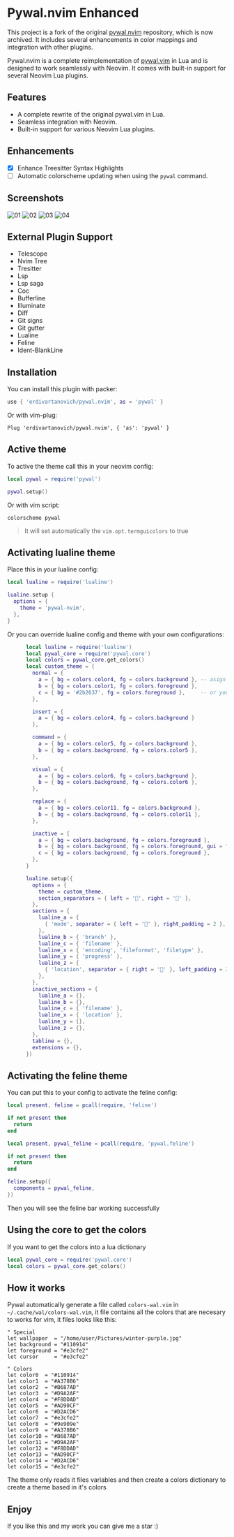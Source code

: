 # Pywal.nvim Enhanced

This project is a fork of the original [pywal.nvim](https://github.com/AlphaTechnolog/pywal.nvim) repository, which is now archived. It includes several enhancements in color mappings and integration with other plugins.

Pywal.nvim is a complete reimplementation of [pywal.vim](https://github.com/dylanaraps/wal.vim) in Lua and is designed to work seamlessly with Neovim. It comes with built-in support for several Neovim Lua plugins.

## Features

- A complete rewrite of the original pywal.vim in Lua.
- Seamless integration with Neovim.
- Built-in support for various Neovim Lua plugins.

## Enhancements

- [x] Enhance Treesitter Syntax Highlights
- [ ] Automatic colorscheme updating when using the `pywal` command.

## Screenshots

![01](./.screenshots/01.png)
![02](./.screenshots/02.png)
![03](./.screenshots/03.png)
![04](./.screenshots/04.png)

## External Plugin Support

- Telescope
- Nvim Tree
- Tresitter
- Lsp
- Lsp saga
- Coc
- Bufferline
- Illuminate
- Diff
- Git signs
- Git gutter
- Lualine
- Feline
- Ident-BlankLine

## Installation

You can install this plugin with packer:

```lua
use { 'erdivartanovich/pywal.nvim', as = 'pywal' }
```

Or with vim-plug:

```vim
Plug 'erdivartanovich/pywal.nvim', { 'as': 'pywal' }
```

## Active theme

To active the theme call this in your neovim config:

```lua
local pywal = require('pywal')

pywal.setup()
```

Or with vim script:

```vim
colorscheme pywal
```

> It will set automatically the `vim.opt.termguicolors` to true

## Activating lualine theme

Place this in your lualine config:

```lua
local lualine = require('lualine')

lualine.setup {
  options = {
    theme = 'pywal-nvim',
  },
}
```

Or you can override lualine config and theme with your own configurations:

```lua
      local lualine = require('lualine')
      local pywal_core = require('pywal.core')
      local colors = pywal_core.get_colors()
      local custom_theme = {
        normal = {
          a = { bg = colors.color4, fg = colors.background }, -- asign color from pywal colors
          b = { bg = colors.color1, fg = colors.foreground },
          c = { bg = '#2b2637', fg = colors.foreground },     -- or you can asign static color
        },

        insert = {
          a = { bg = colors.color4, fg = colors.background }
        },

        command = {
          a = { bg = colors.color5, fg = colors.background },
          b = { bg = colors.background, fg = colors.color5 },
        },

        visual = {
          a = { bg = colors.color6, fg = colors.background },
          b = { bg = colors.background, fg = colors.color6 },
        },

        replace = {
          a = { bg = colors.color11, fg = colors.background },
          b = { bg = colors.background, fg = colors.color11 },
        },

        inactive = {
          a = { bg = colors.background, fg = colors.foreground },
          b = { bg = colors.background, fg = colors.foreground, gui = "bold" },
          c = { bg = colors.background, fg = colors.foreground },
        },
      }

      lualine.setup({
        options = {
          theme = custom_theme,
          section_separators = { left = '', right = '' },
        },
        sections = {
          lualine_a = {
            { 'mode', separator = { left = '' }, right_padding = 2 },
          },
          lualine_b = { 'branch' },
          lualine_c = { 'filename' },
          lualine_x = { 'encoding', 'fileformat', 'filetype' },
          lualine_y = { 'progress' },
          lualine_z = {
            { 'location', separator = { right = '' }, left_padding = 2 },
          },
        },
        inactive_sections = {
          lualine_a = {},
          lualine_b = {},
          lualine_c = { 'filename' },
          lualine_x = { 'location' },
          lualine_y = {},
          lualine_z = {},
        },
        tabline = {},
        extensions = {},
      })
```

## Activating the feline theme

You can put this to your config to activate the feline config:

```lua
local present, feline = pcall(require, 'feline')

if not present then
  return
end

local present, pywal_feline = pcall(require, 'pywal.feline')

if not present then
  return
end

feline.setup({
  components = pywal_feline,
})
```

Then you will see the feline bar working successfully

## Using the core to get the colors

If you want to get the colors into a lua dictionary

```lua
local pywal_core = require('pywal.core')
local colors = pywal_core.get_colors()
```

## How it works

Pywal automatically generate a file called `colors-wal.vim` in `~/.cache/wal/colors-wal.vim`,
it file contains all the colors that are necesary to works for vim, it files looks
like this:

```vim
" Special
let wallpaper  = "/home/user/Pictures/winter-purple.jpg"
let background = "#110914"
let foreground = "#e3cfe2"
let cursor     = "#e3cfe2"

" Colors
let color0  = "#110914"
let color1  = "#A378B6"
let color2  = "#B687AD"
let color3  = "#D9A2AF"
let color4  = "#F8DDAD"
let color5  = "#AD90CF"
let color6  = "#D2ACD6"
let color7  = "#e3cfe2"
let color8  = "#9e909e"
let color9  = "#A378B6"
let color10 = "#B687AD"
let color11 = "#D9A2AF"
let color12 = "#F8DDAD"
let color13 = "#AD90CF"
let color14 = "#D2ACD6"
let color15 = "#e3cfe2"
```

The theme only reads it files variables and then create a colors dictionary to create
a theme based in it's colors

## Enjoy

If you like this and my work you can give me a star :)
